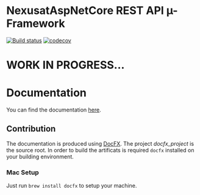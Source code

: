 # NexusatAspNetCore REST API µ-Framework

[![Build status](https://ci.appveyor.com/api/projects/status/bme5g8s8n8yti5p8/branch/master?svg=true)](https://ci.appveyor.com/project/MrBogomips/nexusataspnetcore/branch/master)
[![codecov](https://codecov.io/gh/MrBogomips/NexusatAspNetCore/branch/master/graph/badge.svg)](https://codecov.io/gh/MrBogomips/NexusatAspNetCore)

# WORK IN PROGRESS…

# Documentation
You can find the documentation [here](https://mrbogomips.github.io/NexusatAspNetCore).

## Contribution
The documentation is produced using [DocFX](https://dotnet.github.io/docfx/).
The project *docfx_project* is the source root.
In order to build the artificats is required `docfx` installed on your building environment.

### Mac Setup
Just run `brew install docfx` to setup your machine.
